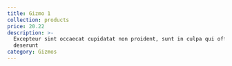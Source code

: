 ```yaml
---
title: Gizmo 1
collection: products
price: 20.22
description: >-
  Excepteur sint occaecat cupidatat non proident, sunt in culpa qui officia
  deserunt 
category: Gizmos
---
```


